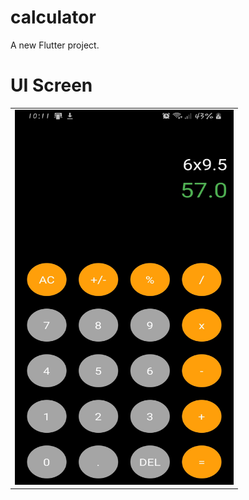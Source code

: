 # calculator

A new Flutter project.

# UI Screen 
		
 <table width="200">
	<tr>
    		<td align='center'>
        		<img src="https://github.com/thenumanahmed/flutter_calculator/blob/main/Calculator_UI.jpg" width="350" height="600">
    		</td>
	</tr>
</table>
